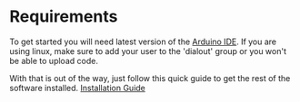 # Requirements

To get started you will need latest version of the [Arduino IDE](https://www.arduino.cc/en/main/software).
If you are using linux, make sure to add your user to the 'dialout' group or you won't be able to upload code.

With that is out of the way, just follow this quick guide to get the rest of the software installed.
	[Installation Guide](./Installation_Guide.pdf)